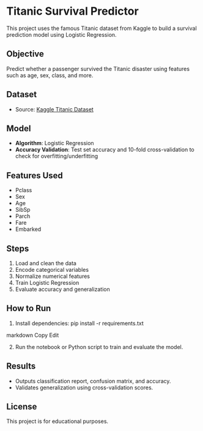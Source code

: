 # Titanic Survival Predictor

This project uses the famous Titanic dataset from Kaggle to build a survival prediction model using Logistic Regression.

## Objective
Predict whether a passenger survived the Titanic disaster using features such as age, sex, class, and more.

## Dataset
- Source: [Kaggle Titanic Dataset](https://www.kaggle.com/c/titanic/data)

## Model
- **Algorithm**: Logistic Regression
- **Accuracy Validation**: Test set accuracy and 10-fold cross-validation to check for overfitting/underfitting

## Features Used
- Pclass
- Sex
- Age
- SibSp
- Parch
- Fare
- Embarked

## Steps
1. Load and clean the data
2. Encode categorical variables
3. Normalize numerical features
4. Train Logistic Regression
5. Evaluate accuracy and generalization

## How to Run
1. Install dependencies:
pip install -r requirements.txt

markdown
Copy
Edit

2. Run the notebook or Python script to train and evaluate the model.

## Results
- Outputs classification report, confusion matrix, and accuracy.
- Validates generalization using cross-validation scores.

## License
This project is for educational purposes.
